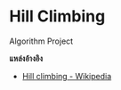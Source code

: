 # Hill Climbing
  Algorithm Project <br/>
  
  **แหล่งอ้างอิง** <br/>
  - [Hill climbing - Wikipedia](https://en.wikipedia.org/wiki/Hill_climbing) <br/>
  

